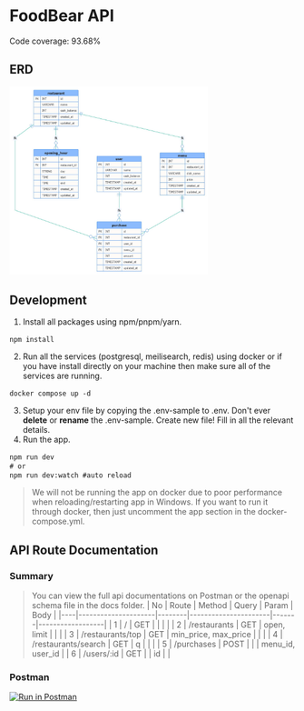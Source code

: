 # FoodBear API

Code coverage: 93.68%

## ERD
<a href="docs/erd.jpg"><img src="docs/erd.jpg" width="350"></a>

## Development
1. Install all packages using npm/pnpm/yarn.
```
npm install
```
2. Run all the services (postgresql, meilisearch, redis) using docker or if you have install directly on your machine then make sure all of the services are running.

```
docker compose up -d
```
3. Setup your env file by copying the .env-sample to .env. Don't ever **delete** or **rename** the .env-sample. Create new file! Fill in all the relevant details.
4. Run the app.
```
npm run dev
# or
npm run dev:watch #auto reload
```

> We will not be running the app on docker due to poor performance when reloading/restarting app in Windows. If you want to run it through docker, then just uncomment the app section in the docker-compose.yml. 
    
## API Route Documentation

### Summary
> You can view the full api documentations on Postman or the openapi schema file in the docs folder.
| No | Route               | Method | Query                | Param | Body             |
|----|---------------------|--------|----------------------|-------|------------------|
| 1  | /                   | GET    |                      |       |                  |
| 2  | /restaurants        | GET    | open, limit          |       |                  |
| 3  | /restaurants/top    | GET    | min_price, max_price |       |                  |
| 4  | /restaurants/search | GET    | q                    |       |                  |
| 5  | /purchases          | POST   |                      |       | menu_id, user_id |
| 6  | /users/:id          | GET    |                      | id    |                  |

### Postman
[![Run in Postman](https://run.pstmn.io/button.svg)](https://app.getpostman.com/run-collection/1198381-e0614068-ecc2-4fa3-92d6-4397a37e1112?action=collection%2Ffork&collection-url=entityId%3D1198381-e0614068-ecc2-4fa3-92d6-4397a37e1112%26entityType%3Dcollection%26workspaceId%3D13a222dc-25e7-4b4c-8cbc-d13a44e13a15)
